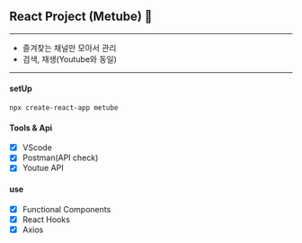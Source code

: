 ## React Project (Metube) 🔨

---

- 즐겨찾는 채널만 모아서 관리
- 검색, 재생(Youtube와 동일)

---

#### setUp

```bush
npx create-react-app metube
```

#### Tools & Api

- [x] VScode
- [x] Postman(API check)
- [x] Youtue API

#### use

- [x] Functional Components
- [x] React Hooks
- [x] Axios
